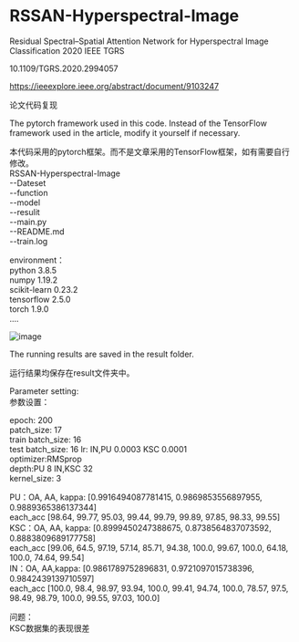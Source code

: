 # RSSAN-Hyperspectral-Image
Residual Spectral–Spatial Attention Network for Hyperspectral Image Classification 2020 IEEE TGRS  

10.1109/TGRS.2020.2994057  

https://ieeexplore.ieee.org/abstract/document/9103247  

论文代码复现  

The pytorch framework used in this code. Instead of the TensorFlow framework used in the article, modify it yourself if necessary.  

本代码采用的pytorch框架。而不是文章采用的TensorFlow框架，如有需要自行修改。  
RSSAN-Hyperspectral-Image  
  --Dateset  
  --function  
  --model  
  --resulit  
  --main.py  
  --README.md  
  --train.log  

environment：  
  python 3.8.5  
  numpy 1.19.2  
  scikit-learn 0.23.2  
  tensorflow 2.5.0  
  torch 1.9.0  
  ....  
  
![image](https://user-images.githubusercontent.com/41353851/127426989-d1af6823-02f4-4425-85a4-67c0ae5abcf1.png)

The running results are saved in the result folder.  

运行结果均保存在result文件夹中。  


Parameter setting:  
参数设置：  

  epoch: 200  
  patch_size: 17  
  train batch_size: 16  
  test batch_size: 16 
  lr: IN,PU 0.0003 KSC 0.0001  
  optimizer:RMSprop  
  depth:PU 8 IN,KSC 32  
  kernel_size: 3  
  
  PU：OA, AA, kappa: [0.9916494087781415, 0.9869853556897955, 0.9889365386137344]  
       each_acc [98.64, 99.77, 95.03, 99.44, 99.79, 99.89, 97.85, 98.33, 99.55]
  KSC：OA, AA, kappa: [0.8999450247388675, 0.8738564837073592, 0.8883809689177758]  
       each_acc [99.06, 64.5, 97.19, 57.14, 85.71, 94.38, 100.0, 99.67, 100.0, 64.18, 100.0, 74.64, 99.54]  
  IN：OA, AA,kappa: [0.9861789752896831, 0.9721097015738396, 0.9842439139710597]  
       each_acc [100.0, 98.4, 98.97, 93.94, 100.0, 99.41, 94.74, 100.0, 78.57, 97.5, 98.49, 98.79, 100.0, 99.55, 97.03, 100.0]  
       
 问题：  
  KSC数据集的表现很差  
  
